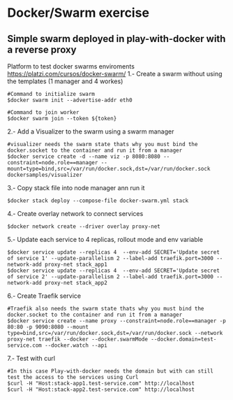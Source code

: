 # Docker/Swarm exercise

## Simple swarm  deployed in play-with-docker with a reverse proxy
Platform to test docker swarms enviroments 
https://platzi.com/cursos/docker-swarm/
1.- Create a swarm without using the templates (1 manager and 4 workes)
```
#Command to initialize swarm
$docker swarm init --advertise-addr eth0

#Command to join worker
$docker swarm join --token ${token}
```

2.- Add a Visualizer to the swarm using a swarm manager
```
#visualizer needs the swarm state thats why you must bind the docker.socket to the container and run it from a manager
$docker service create -d --name viz -p 8080:8080 --constraint=node.role==manager --mount=type=bind,src=/var/run/docker.sock,dst=/var/run/docker.sock dockersamples/visualizer
```

3.- Copy stack file into node manager ann run it
```
$docker stack deploy --compose-file docker-swarm.yml stack
```

4.- Create overlay network to connect services

```
$docker network create --driver overlay proxy-net
```

5.- Update each service to 4 replicas, rollout mode and env variable
```
$docker service update --replicas 4  --env-add SECRET='Update secret of service 1' --update-parallelism 2 --label-add traefik.port=3000 --network-add proxy-net stack_app1 
$docker service update --replicas 4  --env-add SECRET='Update secret of service 2' --update-parallelism 2 --label-add traefik.port=3000 --network-add proxy-net stack_app2 
```

6.- Create Traefik service
```
#Traefik also needs the swarm state thats why you must bind the docker.socket to the container and run it from a manager
$docker service create --name proxy --constraint=node.role==manager -p 80:80 -p 9090:8080 --mount type=bind,src=/var/run/docker.sock,dst=/var/run/docker.sock --network proxy-net traefik --docker --docker.swarmMode --docker.domain=test-service.com --docker.watch --api
```

7.- Test with curl
```
#In this case Play-with-docker needs the domain but with can still test the access to the services using Curl
$curl -H "Host:stack-app1.test-service.com" http://localhost
$curl -H "Host:stack-app2.test-service.com" http://localhost
```





